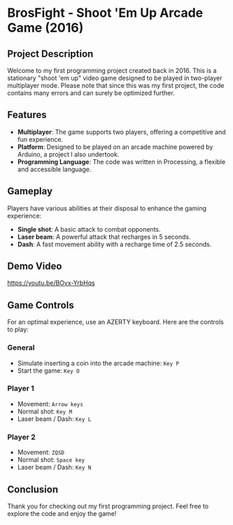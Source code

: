 # BrosFight  - Shoot 'Em Up Arcade Game (2016)

## Project Description

Welcome to my first programming project created back in 2016. This is a stationary "shoot 'em up" video game designed to be played in two-player multiplayer mode. Please note that since this was my first project, the code contains many errors and can surely be optimized further.

## Features

- **Multiplayer**: The game supports two players, offering a competitive and fun experience.
- **Platform**: Designed to be played on an arcade machine powered by Arduino, a project I also undertook.
- **Programming Language**: The code was written in Processing, a flexible and accessible language.

## Gameplay

Players have various abilities at their disposal to enhance the gaming experience:

- **Single shot**: A basic attack to combat opponents.
- **Laser beam**: A powerful attack that recharges in 5 seconds.
- **Dash**: A fast movement ability with a recharge time of 2.5 seconds.

## Demo Video

https://youtu.be/BOvx-YrbHqs

## Game Controls

For an optimal experience, use an AZERTY keyboard. Here are the controls to play:

### General

- Simulate inserting a coin into the arcade machine: `Key P`
- Start the game: `Key O`

### Player 1

- Movement: `Arrow keys`
- Normal shot: `Key M`
- Laser beam / Dash: `Key L`

### Player 2

- Movement: `ZQSD`
- Normal shot: `Space key`
- Laser beam / Dash: `Key N`

## Conclusion

Thank you for checking out my first programming project. Feel free to explore the code and enjoy the game!
